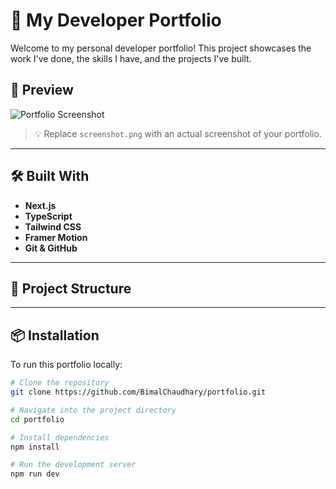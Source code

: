 # 🚀 My Developer Portfolio

Welcome to my personal developer portfolio! This project showcases the work I've done, the skills I have, and the projects I've built.

## 📸 Preview

![Portfolio Screenshot](./screenshot.png)

> 💡 Replace `screenshot.png` with an actual screenshot of your portfolio.

---

## 🛠️ Built With

- **Next.js**
- **TypeScript**
- **Tailwind CSS**
- **Framer Motion**
- **Git & GitHub**

---

## 📂 Project Structure


---

## 📦 Installation

To run this portfolio locally:

```bash
# Clone the repository
git clone https://github.com/BimalChaudhary/portfolio.git

# Navigate into the project directory
cd portfolio

# Install dependencies
npm install

# Run the development server
npm run dev
